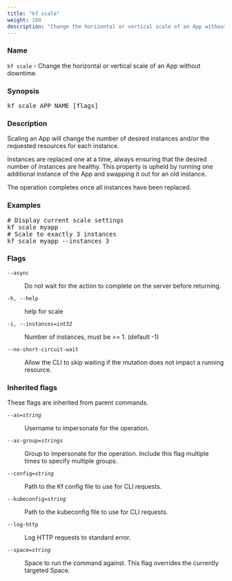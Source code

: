```yaml
---
title: "kf scale"
weight: 100
description: "Change the horizontal or vertical scale of an App without downtime."
---
```

### Name

<code translate="no">kf scale</code> - Change the horizontal or vertical scale of an App without downtime.

### Synopsis

<pre translate="no">kf scale APP_NAME [flags]</pre>

### Description

Scaling an App will change the number of desired instances and/or the
requested resources for each instance.

Instances are replaced one at a time, always ensuring that the desired
number of instances are healthy. This property is upheld by running one
additional instance of the App and swapping it out for an old instance.

The operation completes once all instances have been replaced.


### Examples

<pre translate="no">
# Display current scale settings
kf scale myapp
# Scale to exactly 3 instances
kf scale myapp --instances 3
</pre>

### Flags

<dl>
<dt><code translate="no">--async</code></dt>
<dd><p>Do not wait for the action to complete on the server before returning.</p>
</dd>
<dt><code translate="no">-h, --help</code></dt>
<dd><p>help for scale</p>
</dd>
<dt><code translate="no">-i, --instances=<var translate="no">int32</var></code></dt>
<dd><p>Number of instances, must be &gt;= 1. (default -1)</p>
</dd>
<dt><code translate="no">--no-short-circuit-wait</code></dt>
<dd><p>Allow the CLI to skip waiting if the mutation does not impact a running resource.</p>
</dd>
</dl>


### Inherited flags

These flags are inherited from parent commands.

<dl>
<dt><code translate="no">--as=<var translate="no">string</var></code></dt>
<dd><p>Username to impersonate for the operation.</p>
</dd>
<dt><code translate="no">--as-group=<var translate="no">strings</var></code></dt>
<dd><p>Group to impersonate for the operation. Include this flag multiple times to specify multiple groups.</p>
</dd>
<dt><code translate="no">--config=<var translate="no">string</var></code></dt>
<dd><p>Path to the Kf config file to use for CLI requests.</p>
</dd>
<dt><code translate="no">--kubeconfig=<var translate="no">string</var></code></dt>
<dd><p>Path to the kubeconfig file to use for CLI requests.</p>
</dd>
<dt><code translate="no">--log-http</code></dt>
<dd><p>Log HTTP requests to standard error.</p>
</dd>
<dt><code translate="no">--space=<var translate="no">string</var></code></dt>
<dd><p>Space to run the command against. This flag overrides the currently targeted Space.</p>
</dd>
</dl>


